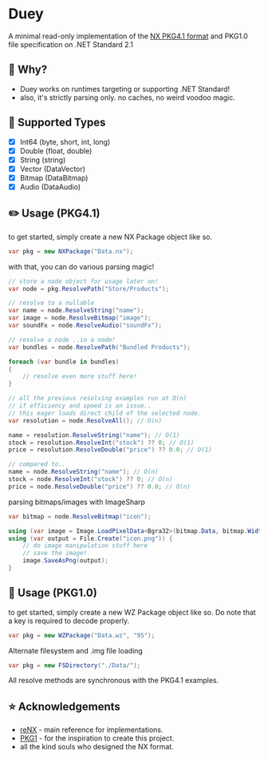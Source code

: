 # Duey
A minimal read-only implementation of the [NX PKG4.1 format](http://nxformat.github.io/) and PKG1.0 file specification on .NET Standard 2.1

## 🤔 Why?
* Duey works on runtimes targeting or supporting .NET Standard!
* also, it's strictly parsing only. no caches, no weird voodoo magic.

## 🏹 Supported Types
- [x] Int64 (byte, short, int, long)
- [x] Double (float, double)
- [x] String (string)
- [x] Vector (DataVector)
- [x] Bitmap (DataBitmap)
- [x] Audio (DataAudio)

## ✏️ Usage (PKG4.1)
to get started, simply create a new NX Package object like so.
```csharp
var pkg = new NXPackage("Data.nx");
```
with that, you can do various parsing magic!
```csharp
// store a node object for usage later on!
var node = pkg.ResolvePath("Store/Products");

// resolve to a nullable
var name = node.ResolveString("name");
var image = node.ResolveBitmap("image");
var soundFx = node.ResolveAudio("soundFx");

// resolve a node ..in a node!
var bundles = node.ResolvePath("Bundled Products");

foreach (var bundle in bundles)
{
    // resolve even more stuff here!
}

// all the previous resolving examples run at O(n)
// if efficiency and speed is an issue..
// this eager loads direct child of the selected node.
var resolution = node.ResolveAll(); // O(n)

name = resolution.ResolveString("name"); // O(1)
stock = resolution.ResolveInt("stock") ?? 0; // O(1)
price = resolution.ResolveDouble("price") ?? 0.0; // O(1)

// compared to..
name = node.ResolveString("name"); // O(n)
stock = node.ResolveInt("stock") ?? 0; // O(n)
price = node.ResolveDouble("price") ?? 0.0; // O(n)
```
parsing bitmaps/images with ImageSharp
```csharp
var bitmap = node.ResolveBitmap("icon");

using (var image = Image.LoadPixelData<Bgra32>(bitmap.Data, bitmap.Width, bitmap.Height))
using (var output = File.Create("icon.png")) {
    // do image manipulation stuff here
    // save the image!
    image.SaveAsPng(output);
}
```

## 📖 Usage (PKG1.0)
to get started, simply create a new WZ Package object like so. Do note that a key is required to decode properly.
```csharp
var pkg = new WZPackage("Data.wz", "95");
```

Alternate filesystem and .img file loading
```csharp
var pkg = new FSDirectory("./Data/");
```

All resolve methods are synchronous with the PKG4.1 examples.

## ⭐️ Acknowledgements
* [reNX](https://github.com/angelsl/ms-reNX) - main reference for implementations.
* [PKG1](https://labs.crr.io/maplestory/PKG1) - for the inspiration to create this project.
* all the kind souls who designed the NX format.
